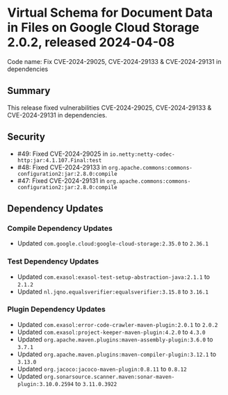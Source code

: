 # Virtual Schema for Document Data in Files on Google Cloud Storage 2.0.2, released 2024-04-08

Code name: Fix CVE-2024-29025, CVE-2024-29133 & CVE-2024-29131 in dependencies

## Summary

This release fixed vulnerabilities CVE-2024-29025, CVE-2024-29133 & CVE-2024-29131 in dependencies.

## Security

* #49: Fixed CVE-2024-29025 in `io.netty:netty-codec-http:jar:4.1.107.Final:test`
* #48: Fixed CVE-2024-29133 in `org.apache.commons:commons-configuration2:jar:2.8.0:compile`
* #47: Fixed CVE-2024-29131 in `org.apache.commons:commons-configuration2:jar:2.8.0:compile`

## Dependency Updates

### Compile Dependency Updates

* Updated `com.google.cloud:google-cloud-storage:2.35.0` to `2.36.1`

### Test Dependency Updates

* Updated `com.exasol:exasol-test-setup-abstraction-java:2.1.1` to `2.1.2`
* Updated `nl.jqno.equalsverifier:equalsverifier:3.15.8` to `3.16.1`

### Plugin Dependency Updates

* Updated `com.exasol:error-code-crawler-maven-plugin:2.0.1` to `2.0.2`
* Updated `com.exasol:project-keeper-maven-plugin:4.2.0` to `4.3.0`
* Updated `org.apache.maven.plugins:maven-assembly-plugin:3.6.0` to `3.7.1`
* Updated `org.apache.maven.plugins:maven-compiler-plugin:3.12.1` to `3.13.0`
* Updated `org.jacoco:jacoco-maven-plugin:0.8.11` to `0.8.12`
* Updated `org.sonarsource.scanner.maven:sonar-maven-plugin:3.10.0.2594` to `3.11.0.3922`

